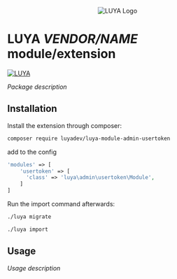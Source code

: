 <p align="center">
  <img src="https://raw.githubusercontent.com/luyadev/luya/master/docs/logo/luya-logo-0.2x.png" alt="LUYA Logo"/>
</p>

# LUYA *VENDOR/NAME* module/extension

[![LUYA](https://img.shields.io/badge/Powered%20by-LUYA-brightgreen.svg)](https://luya.io)

*Package description*

## Installation

Install the extension through composer:

```sh
composer require luyadev/luya-module-admin-usertoken
```

add to the config

```php
'modules' => [
    'usertoken' => [
      'class' => 'luya\admin\usertoken\Module',
    ]
]
```

Run the import command afterwards:

```sh
./luya migrate
```

```sh
./luya import
```

## Usage

*Usage description*
